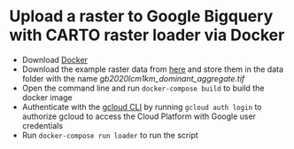 # Upload a raster to Google Bigquery with CARTO raster loader via Docker

- Download [Docker](https://www.docker.com/)
- Download the example raster data from [here](https://catalogue.ceh.ac.uk/documents/d6f8c045-521b-476e-b0d6-b3b97715c138) and store them in the data folder with the name _gb2020lcm1km_dominant_aggregate.tif_
- Open the command line and run  `docker-compose build` to build the docker image
- Authenticate with the [gcloud CLI](https://cloud.google.com/sdk/gcloud/reference/auth/login) by running `gcloud auth login` to authorize gcloud to access the Cloud Platform with Google user credentials
- Run `docker-compose run loader` to run the script